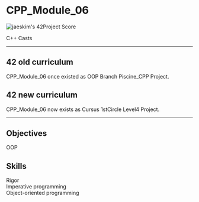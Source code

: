 # CPP_Module_06


![jaeskim's 42Project Score](https://badge42.herokuapp.com/api/project/mmizuno/CPP_Module_06)  

C++ Casts  


---


## 42 old curriculum

CPP_Module_06 once existed as OOP Branch Piscine_CPP Project.  

## 42 new curriculum

CPP_Module_06 now exists as Cursus 1stCircle Level4 Project.  


---


## Objectives

OOP  


## Skills

Rigor  
Imperative programming  
Object-oriented programming  

